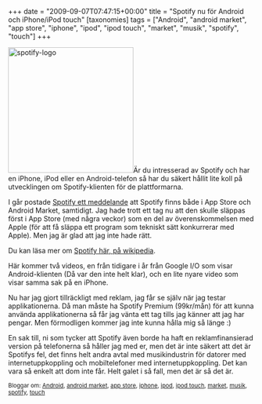 +++
date = "2009-09-07T07:47:15+00:00"
title = "Spotify nu för Android och iPhone/iPod touch"
[taxonomies]
tags = ["Android", "android market", "app store", "iphone", "ipod", "ipod touch", "market", "musik", "spotify", "touch"]
+++

<img class="alignright size-full wp-image-746" title="spotify-logo" src="/images/2009/09/spotify-logo.jpg" alt="spotify-logo" width="256" height="256" />Är du intresserad av Spotify och har en iPhone, iPod eller en Android-telefon så har du säkert hållit lite koll på utvecklingen om Spotify-klienten för de plattformarna.

I går postade [Spotify ett meddelande][1] att Spotify finns både i App Store och Android Market, samtidigt. Jag hade trott ett tag nu att den skulle släppas först i App Store (med några veckor) som en del av överenskommelsen med Apple (för att få släppa ett program som tekniskt sätt konkurrerar med Apple). Men jag är glad att jag inte hade rätt.

Du kan läsa mer om [Spotify här, på wikipedia][2].

Här kommer två videos, en från tidigare i år från Google I/O som visar Android-klienten (Då var den inte helt klar), och en lite nyare video som visar samma sak på en iPhone.





Nu har jag gjort tillräckligt med reklam, jag får se själv när jag testar applikationerna. Då man måste ha Spotify Premium (99kr/mån) för att kunna använda applikationerna så får jag vänta ett tag tills jag känner att jag har pengar. Men förmodligen kommer jag inte kunna hålla mig så länge :) 

En sak till, ni som tycker att Spotify även borde ha haft en reklamfinansierad version på telefonerna så håller jag med er, men det är inte säkert att det är Spotifys fel, det finns helt andra avtal med musikindustrin för datorer med internetuppkoppling och mobiltelefoner med internetuppkoppling. Det kan vara så enkelt att dom inte får. Helt galet i så fall, men det är så det är.

<small> <p class='technorati-tags'>
  Bloggar om: <a class='technorati-link' href='http://bloggar.se/om/Android' rel='tag' target='_self'>Android</a>, <a class='technorati-link' href='http://bloggar.se/om/android+market' rel='tag' target='_self'>android market</a>, <a class='technorati-link' href='http://bloggar.se/om/app+store' rel='tag' target='_self'>app store</a>, <a class='technorati-link' href='http://bloggar.se/om/iphone' rel='tag' target='_self'>iphone</a>, <a class='technorati-link' href='http://bloggar.se/om/ipod' rel='tag' target='_self'>ipod</a>, <a class='technorati-link' href='http://bloggar.se/om/ipod+touch' rel='tag' target='_self'>ipod touch</a>, <a class='technorati-link' href='http://bloggar.se/om/market' rel='tag' target='_self'>market</a>, <a class='technorati-link' href='http://bloggar.se/om/musik' rel='tag' target='_self'>musik</a>, <a class='technorati-link' href='http://bloggar.se/om/spotify' rel='tag' target='_self'>spotify</a>, <a class='technorati-link' href='http://bloggar.se/om/touch' rel='tag' target='_self'>touch</a>
</p></small>

 [1]: http://www.spotify.com/blog/archives/2009/09/06/spotify-mobile/
 [2]: http://en.wikipedia.org/wiki/Spotify
